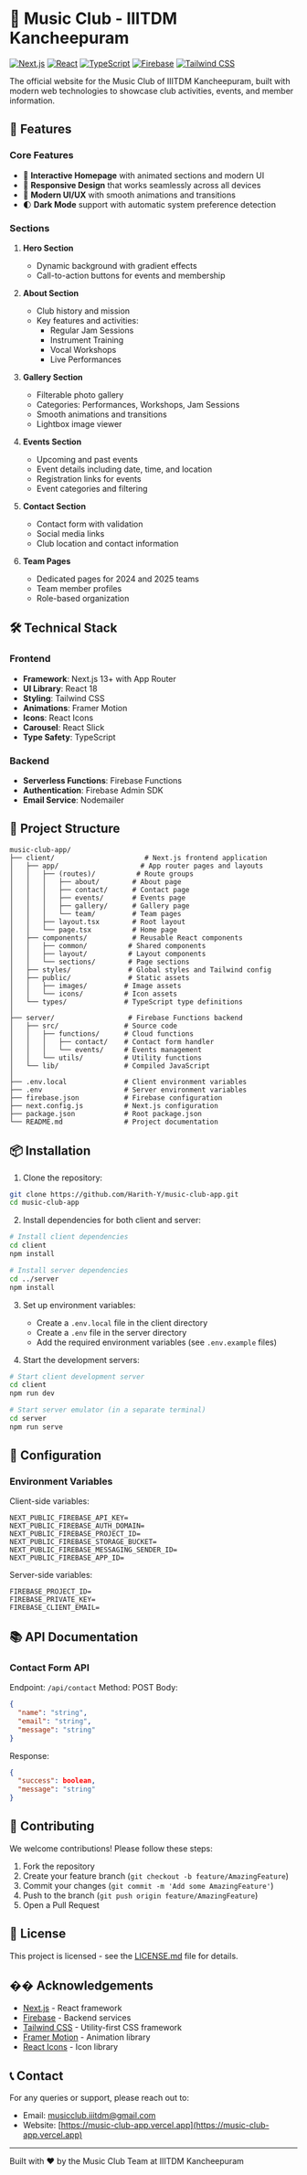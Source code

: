 # 🎵 Music Club - IIITDM Kancheepuram

[![Next.js](https://img.shields.io/badge/Next.js-13+-black?style=for-the-badge&logo=next.js)](https://nextjs.org/)
[![React](https://img.shields.io/badge/React-18-blue?style=for-the-badge&logo=react)](https://reactjs.org/)
[![TypeScript](https://img.shields.io/badge/TypeScript-5.2-blue?style=for-the-badge&logo=typescript)](https://www.typescriptlang.org/)
[![Firebase](https://img.shields.io/badge/Firebase-11.6-orange?style=for-the-badge&logo=firebase)](https://firebase.google.com/)
[![Tailwind CSS](https://img.shields.io/badge/Tailwind_CSS-3.3-blue?style=for-the-badge&logo=tailwind-css)](https://tailwindcss.com/)

The official website for the Music Club of IIITDM Kancheepuram, built with modern web technologies to showcase club activities, events, and member information.

## 🚀 Features

### Core Features
- 🎵 **Interactive Homepage** with animated sections and modern UI
- 📱 **Responsive Design** that works seamlessly across all devices
- 🎨 **Modern UI/UX** with smooth animations and transitions
- 🌓 **Dark Mode** support with automatic system preference detection

### Sections
1. **Hero Section**
   - Dynamic background with gradient effects
   - Call-to-action buttons for events and membership

2. **About Section**
   - Club history and mission
   - Key features and activities:
     - Regular Jam Sessions
     - Instrument Training
     - Vocal Workshops
     - Live Performances

3. **Gallery Section**
   - Filterable photo gallery
   - Categories: Performances, Workshops, Jam Sessions
   - Smooth animations and transitions
   - Lightbox image viewer

4. **Events Section**
   - Upcoming and past events
   - Event details including date, time, and location
   - Registration links for events
   - Event categories and filtering

5. **Contact Section**
   - Contact form with validation
   - Social media links
   - Club location and contact information

6. **Team Pages**
   - Dedicated pages for 2024 and 2025 teams
   - Team member profiles
   - Role-based organization

## 🛠️ Technical Stack

### Frontend
- **Framework**: Next.js 13+ with App Router
- **UI Library**: React 18
- **Styling**: Tailwind CSS
- **Animations**: Framer Motion
- **Icons**: React Icons
- **Carousel**: React Slick
- **Type Safety**: TypeScript

### Backend
- **Serverless Functions**: Firebase Functions
- **Authentication**: Firebase Admin SDK
- **Email Service**: Nodemailer

## 📁 Project Structure

```
music-club-app/
├── client/                      # Next.js frontend application
│   ├── app/                    # App router pages and layouts
│   │   ├── (routes)/          # Route groups
│   │   │   ├── about/        # About page
│   │   │   ├── contact/      # Contact page
│   │   │   ├── events/       # Events page
│   │   │   ├── gallery/      # Gallery page
│   │   │   └── team/         # Team pages
│   │   ├── layout.tsx        # Root layout
│   │   └── page.tsx          # Home page
│   ├── components/           # Reusable React components
│   │   ├── common/          # Shared components
│   │   ├── layout/          # Layout components
│   │   └── sections/        # Page sections
│   ├── styles/              # Global styles and Tailwind config
│   ├── public/              # Static assets
│   │   ├── images/         # Image assets
│   │   └── icons/          # Icon assets
│   └── types/              # TypeScript type definitions
│
├── server/                  # Firebase Functions backend
│   ├── src/                # Source code
│   │   ├── functions/      # Cloud functions
│   │   │   ├── contact/    # Contact form handler
│   │   │   └── events/     # Events management
│   │   └── utils/          # Utility functions
│   └── lib/                # Compiled JavaScript
│
├── .env.local              # Client environment variables
├── .env                    # Server environment variables
├── firebase.json           # Firebase configuration
├── next.config.js          # Next.js configuration
├── package.json            # Root package.json
└── README.md               # Project documentation
```

## 📦 Installation

1. Clone the repository:
```bash
git clone https://github.com/Harith-Y/music-club-app.git
cd music-club-app
```

2. Install dependencies for both client and server:
```bash
# Install client dependencies
cd client
npm install

# Install server dependencies
cd ../server
npm install
```

3. Set up environment variables:
   - Create a `.env.local` file in the client directory
   - Create a `.env` file in the server directory
   - Add the required environment variables (see `.env.example` files)

4. Start the development servers:
```bash
# Start client development server
cd client
npm run dev

# Start server emulator (in a separate terminal)
cd server
npm run serve
```

## 🔧 Configuration

### Environment Variables
Client-side variables:
```
NEXT_PUBLIC_FIREBASE_API_KEY=
NEXT_PUBLIC_FIREBASE_AUTH_DOMAIN=
NEXT_PUBLIC_FIREBASE_PROJECT_ID=
NEXT_PUBLIC_FIREBASE_STORAGE_BUCKET=
NEXT_PUBLIC_FIREBASE_MESSAGING_SENDER_ID=
NEXT_PUBLIC_FIREBASE_APP_ID=
```

Server-side variables:
```
FIREBASE_PROJECT_ID=
FIREBASE_PRIVATE_KEY=
FIREBASE_CLIENT_EMAIL=
```

## 📚 API Documentation

### Contact Form API
Endpoint: `/api/contact`
Method: POST
Body:
```json
{
  "name": "string",
  "email": "string",
  "message": "string"
}
```

Response:
```json
{
  "success": boolean,
  "message": "string"
}
```

## 🤝 Contributing

We welcome contributions! Please follow these steps:

1. Fork the repository
2. Create your feature branch (`git checkout -b feature/AmazingFeature`)
3. Commit your changes (`git commit -m 'Add some AmazingFeature'`)
4. Push to the branch (`git push origin feature/AmazingFeature`)
5. Open a Pull Request

## 📄 License

This project is licensed - see the [LICENSE.md](LICENSE.md) file for details.

## �� Acknowledgements

- [Next.js](https://nextjs.org/) - React framework
- [Firebase](https://firebase.google.com/) - Backend services
- [Tailwind CSS](https://tailwindcss.com/) - Utility-first CSS framework
- [Framer Motion](https://www.framer.com/motion/) - Animation library
- [React Icons](https://react-icons.github.io/react-icons/) - Icon library

## 📞 Contact

For any queries or support, please reach out to:
- Email: [musicclub.iiitdm@gmail.com](mailto:musicclub.iiitdm@gmail.com)
- Website: [https://music-club-app.vercel.app](https://music-club-app.vercel.app)

---

Built with ❤️ by the Music Club Team at IIITDM Kancheepuram
